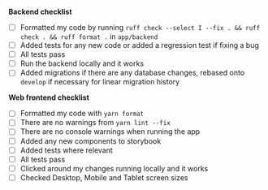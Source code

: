 <!---
Please describe the pull request below.
If it closes an issue, make sure to write "closes #1234"
If there is an issue but it isn't completely closed, still refer to the issue number, eg. "part of #1234"
--->


<!---
Checklists - you can remove one that is not applicable (ie. remove backend checklist if you only worked on the web frontend)
If you need help with any of these, please ask :)
--->
**Backend checklist**
- [ ] Formatted my code by running `ruff check --select I --fix . && ruff check . && ruff format .` in `app/backend`
- [ ] Added tests for any new code or added a regression test if fixing a bug
- [ ] All tests pass
- [ ] Run the backend locally and it works
- [ ] Added migrations if there are any database changes, rebased onto `develop` if necessary for linear migration history

**Web frontend checklist**
- [ ] Formatted my code with `yarn format`
- [ ] There are no warnings from `yarn lint --fix`
- [ ] There are no console warnings when running the app
- [ ] Added any new components to storybook
- [ ] Added tests where relevant
- [ ] All tests pass
- [ ] Clicked around my changes running locally and it works
- [ ] Checked Desktop, Mobile and Tablet screen sizes

<!---
Remember to request review from couchers-org/web, couchers-org/backend or an individual.
Once your code is approved, remember to merge it if you have write access
--->
